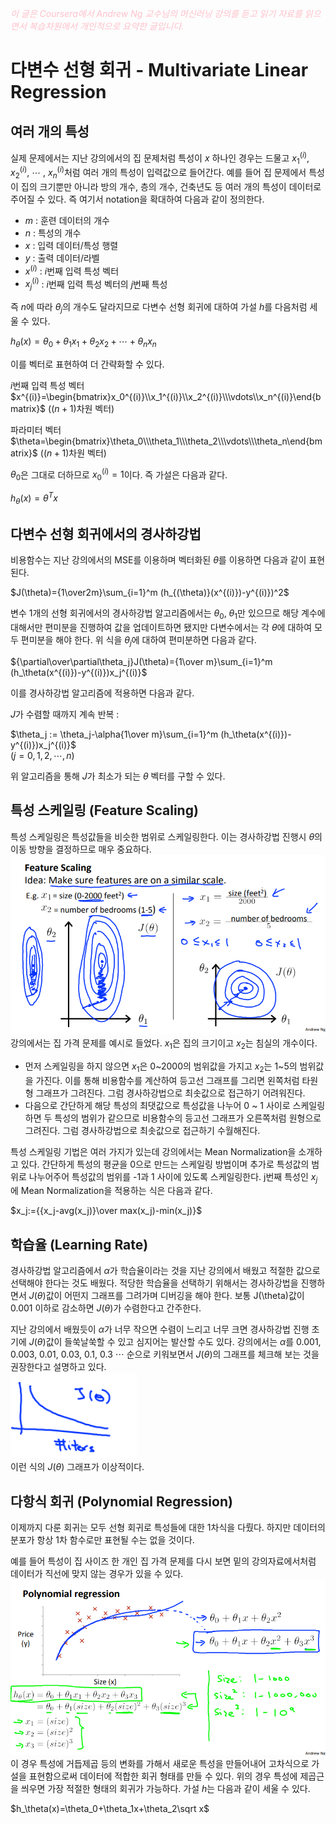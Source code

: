 <script type="text/javascript" 
src="https://cdn.mathjax.org/mathjax/latest/MathJax.js?config=TeX-AMS_HTML">
</script>

<span style="color:pink">*이 글은 Coursera에서 Andrew Ng 교수님의 머신러닝 강의를 듣고 읽기 자료를 읽으면서 복습차원에서 개인적으로 요약한 글입니다.*<span>

# 다변수 선형 회귀 - Multivariate Linear Regression

## 여러 개의 특성
실제 문제에서는 지난 강의에서의 집 문제처럼 특성이 $x$ 하나인 경우는 드물고 $x_1^{(i)}$, $x_2^{(i)}$, $\cdots$ , $x_n^{(i)}$처럼 여러 개의 특성이 입력값으로 들어간다. 예를 들어 집 문제에서 특성이 집의 크기뿐만 아니라 방의 개수, 층의 개수, 건축년도 등 여러 개의 특성이 데이터로 주어질 수 있다. 즉 여기서 notation을 확대하여 다음과 같이 정의한다.
- $m$ : 훈련 데이터의 개수
- $n$ : 특성의 개수
- $x$ : 입력 데이터/특성 행렬
- $y$ : 출력 데이터/라벨
- $x^{(i)}$ : $i$번째 입력 특성 벡터
- $x_j^{(i)}$ : $i$번째 입력 특성 벡터의 $j$번째 특성

즉 $n$에 따라 $\theta_j$의 개수도 달라지므로 다변수 선형 회귀에 대하여 가설 $h$를 다음처럼 세울 수 있다.

$h_\theta(x)=\theta_0+\theta_1x_1+\theta_2x_2+\cdots+\theta_nx_n$

이를 벡터로 표현하여 더 간략화할 수 있다.

$i$번째 입력 특성 벡터 $x^{(i)}=\begin{bmatrix}x_0^{(i)}\\x_1^{(i)}\\x_2^{(i)}\\\vdots\\x_n^{(i)}\end{bmatrix}$ ($(n+1)$차원 벡터)

파라미터 벡터 $\theta=\begin{bmatrix}\theta_0\\\theta_1\\\theta_2\\\vdots\\\theta_n\end{bmatrix}$ ($(n+1)$차원 벡터)

$\theta_0$은 그대로 더하므로 $x_0^{(i)}=1$이다. 즉 가설은 다음과 같다.

$h_\theta(x)=\theta^Tx$

## 다변수 선형 회귀에서의 경사하강법
비용함수는 지난 강의에서의 MSE를 이용하며 벡터화된 $\theta$를 이용하면 다음과 같이 표현된다.

$J(\theta)={1\over2m}\sum_{i=1}^m (h_{(\theta)}(x^{(i)})-y^{(i)})^2$

변수 1개의 선형 회귀에서의 경사하강법 알고리즘에서는 $\theta_0$, $\theta_1$만 있으므로 해당 계수에 대해서만 편미분을 진행하여 값을 업데이트하면 됐지만 다변수에서는 각 $\theta$에 대하여 모두 편미분을 해야 한다. 위 식을 $\theta_j$에 대하여 편미분하면 다음과 같다.

${\partial\over\partial\theta_j}J(\theta)={1\over m}\sum_{i=1}^m (h_\theta(x^{(i)})-y^{(i)})x_j^{(i)}$

이를 경사하강법 알고리즘에 적용하면 다음과 같다.

$J$가 수렴할 때까지 계속 반복 :

$\theta_j := \theta_j-\alpha{1\over m}\sum_{i=1}^m (h_\theta(x^{(i)})-y^{(i)})x_j^{(i)}$\
($j=0,1,2,\cdots , n$)

위 알고리즘을 통해 $J$가 최소가 되는 $\theta$ 벡터를 구할 수 있다.

## 특성 스케일링 (Feature Scaling)
특성 스케일링은 특성값들을 비슷한 범위로 스케일링한다. 이는 경사하강법 진행시 $\theta$의 이동 방향을 결정하므로 매우 중요하다.\
![특성 스케일링](/week2/image/featurescaling.png)\
강의에서는 집 가격 문제를 예시로 들었다. $x_1$은 집의 크기이고 $x_2$는 침실의 개수이다. 
- 먼저 스케일링을 하지 않으면 $x_1$은 0~2000의 범위값을 가지고 $x_2$는 1~5의 범위값을 가진다. 이를 통해 비용함수를 계산하여 등고선 그래프를 그리면 왼쪽처럼 타원형 그래프가 그려진다. 그럼 경사하강법으로 최솟값으로 접근하기 어려워진다.
- 다음으로 간단하게 해당 특성의 최댓값으로 특성값을 나누어 0 ~ 1 사이로 스케일링하면 두 특성의 범위가 같으므로 비용함수의 등고선 그래프가 오른쪽처럼 원형으로 그려진다. 그럼 경사하강법으로 최솟값으로 접근하기 수월해진다.

특성 스케일링 기법은 여러 가지가 있는데 강의에서는 Mean Normalization을 소개하고 있다. 간단하게 특성의 평균을 0으로 만드는 스케일링 방법이며 추가로 특성값의 범위로 나누어주어 특성값의 범위를 -1과 1 사이에 있도록 스케일링한다. j번째 특성인 $x_j$에 Mean Normalization을 적용하는 식은 다음과 같다.

$x_j:={{x_j-avg(x_j)}\over max(x_j)-min(x_j)}$

## 학습율 (Learning Rate)
경사하강법 알고리즘에서 $\alpha$가 학습율이라는 것을 지난 강의에서 배웠고 적절한 값으로 선택해야 한다는 것도 배웠다. 적당한 학습율을 선택하기 위해서는 경사하강법을 진행하면서 $J(\theta)$값이 어떤지 그래프를 그려가며 디버깅을 해야 한다. 보통 J(\theta)값이 0.001 이하로 감소하면 $J(\theta)$가 수렴한다고 간주한다. 

지난 강의에서 배웠듯이 $\alpha$가 너무 작으면 수렴이 느리고 너무 크면 경사하강법 진행 초기에 $J(\theta)$값이 들쑥날쑥할 수 있고 심지어는 발산할 수도 있다. 강의에서는 $\alpha$를 0.001, 0.003, 0.01, 0.03, 0.1, 0.3 $\cdots$ 순으로 키워보면서 $J(\theta)$의 그래프를 체크해 보는 것을 권장한다고 설명하고 있다.\
<img src="/week2/image/correctlr.png" width="40%" height="30%" title="Correct LR"></img>\
이런 식의 $J(\theta)$ 그래프가 이상적이다.

## 다항식 회귀 (Polynomial Regression)
이제까지 다룬 회귀는 모두 선형 회귀로 특성들에 대한 1차식을 다뤘다. 하지만 데이터의 분포가 항상 1차 함수로만 표현될 수는 없을 것이다.

예를 들어 특성이 집 사이즈 한 개인 집 가격 문제를 다시 보면 밑의 강의자료에서처럼 데이터가 직선에 맞지 않는 경우가 있을 수 있다. \
![다항식 회귀](/week2/image/polynomialreg.png)\
이 경우 특성에 거듭제곱 등의 변화를 가해서 새로운 특성을 만들어내어 고차식으로 가설을 표현함으로써 데이터에 적합한 회귀 형태를 만들 수 있다. 위의 경우 특성에 제곱근을 씌우면 가장 적절한 형태의 회귀가 가능하다. 가설 $h$는 다음과 같이 세울 수 있다.

$h_\theta(x)=\theta_0+\theta_1x+\theta_2\sqrt x$
